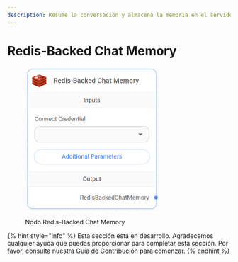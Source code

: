 ```yaml
---
description: Resume la conversación y almacena la memoria en el servidor Redis.
---
```


# Redis-Backed Chat Memory

<figure><img src="../../../../.gitbook/assets/image (109).png" alt="" width="302"><figcaption><p>Nodo Redis-Backed Chat Memory</p></figcaption></figure>

{% hint style="info" %}
Esta sección está en desarrollo. Agradecemos cualquier ayuda que puedas proporcionar para completar esta sección. Por favor, consulta nuestra [Guía de Contribución](../../../../contributing/) para comenzar.
{% endhint %}
